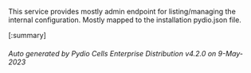 






This service provides mostly admin endpoint for listing/managing the internal configuration. Mostly mapped to the installation pydio.json file.

[:summary]

###### Auto generated by Pydio Cells Enterprise Distribution v4.2.0 on 9-May-2023
